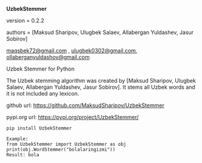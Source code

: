 **UzbekStemmer**

version = 0.2.2

authors = [Maksud Sharipov, Ulugbek Salaev, Allabergan Yuldashev, Jasur Sobirov]

maqsbek72@gmail.com ,
ulugbek0302@gmail.com,
 ollaberganyuldashov@gmail.com


Uzbek Stemmer for Python

The Uzbek stemming algorithm was created by [Maksud Sharipov, Ulugbek Salaev, Allabergan Yuldashev, Jasur Sobirov]. It stems all Uzbek words and it is not included any lexicon.

github url: https://github.com/MaksudSharipov/UzbekStemmer

pypi.org url: https://pypi.org/project/UzbekStemmer/

<code>pip install UzbekStemmer</code>
```
Example:
from UzbekStemmer import UzbekStemmer as obj
print(obj.WordStemmer("bolalaringizmi"))
Result: bola
```